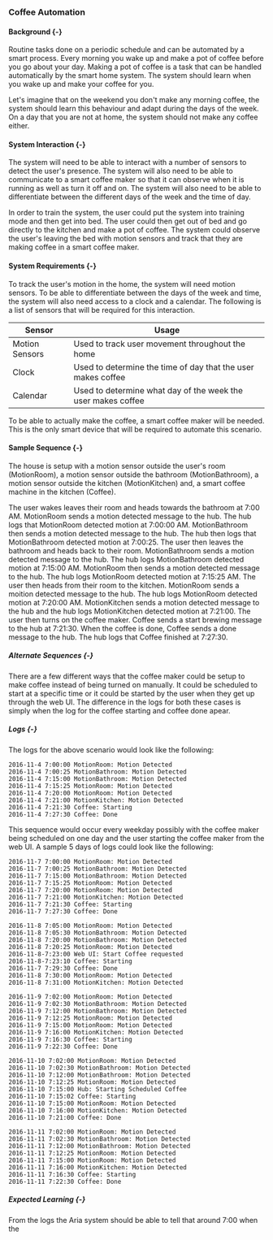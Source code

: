 ### Coffee Automation

#### Background {-}

Routine tasks done on a periodic schedule and can be automated by a smart process. Every morning
you wake up and make a pot of coffee before you go about your day. Making a pot of coffee is a
task that can be handled automatically by the smart home system. The system should learn when
you wake up and make your coffee for you.

Let's imagine that on the weekend you don't make any morning coffee, the system should learn this
behaviour and adapt during the days of the week. On a day that you are not at home, the system
should not make any coffee either.

#### System Interaction {-}

The system will need to be able to interact with a number of sensors to detect the user's
presence. The system will also need to be able to communicate to a smart coffee maker so that it
can observe when it is running as well as turn it off and on. The system will also need to be
able to differentiate between the different days of the week and the time of day.

In order to train the system, the user could put the system into training mode and then get
into bed. The user could then get out of bed and go directly to the kitchen and make a pot
of coffee. The system could observe the user's leaving the bed with motion sensors and track
that they are making coffee in a smart coffee maker.

####  System Requirements {-}

To track the user's motion in the home, the system will need motion sensors. To be able to
differentiate between the days of the week and time, the system will also need access to a
clock and a calendar. The following is a list of sensors that will be required for this
interaction.

| Sensor         | Usage                                                        |
| -------------- | ------------------------------------------------------------ |
| Motion Sensors | Used to track user movement throughout the home              |
| Clock          | Used to determine the time of day that the user makes coffee |
| Calendar       | Used to determine what day of the week the user makes coffee |

To be able to actually make the coffee, a smart coffee maker will be needed. This is the only
smart device that will be required to automate this scenario.

#### Sample Sequence {-}

The house is setup with a motion sensor outside the user's room (MotionRoom), a motion sensor 
outside the bathroom (MotionBathroom), a motion sensor outside the kitchen (MotionKitchen) 
and, a smart coffee machine in the kitchen (Coffee). 

The user wakes leaves their room and heads towards the bathroom at 7:00 AM. 
MotionRoom sends a motion detected message to the hub. The hub logs that MotionRoom detected 
motion at 7:00:00 AM. MotionBathroom then sends a motion detected message to the hub. The 
hub then logs that MotionBathroom detected motion at 7:00:25. The user then leaves the bathroom
and heads back to their room. MotionBathroom sends a motion detected message to the hub. The
hub logs MotionBathroom detected motion at 7:15:00 AM. MotionRoom then sends a motion detected
message to the hub. The hub logs MotionRoom detected motion at 7:15:25 AM. The user then heads
from their room to the kitchen. MotionRoom sends a moition detected message to the hub. The hub 
logs MotionRoom detected motion at 7:20:00 AM. MotionKitchen sends a motion detected message to the
hub and the hub logs MotionKitchen detected motion at 7:21:00. The user then turns on the 
coffee maker. Coffee sends a start brewing message to the hub at 7:21:30. When the coffee is done,
Coffee sends a done message to the hub. The hub logs that Coffee finished at 7:27:30. 
 

##### Alternate Sequences {-}

There are a few different ways that the coffee maker could be setup to make coffee instead of 
being turned on manually. It could be scheduled to start at a specific time or it could be started
by the user when they get up through the web UI. The difference in the logs for both these cases
is simply when the log for the coffee starting and coffee done apear. 

##### Logs {-}

The logs for the above scenario would look like the following:

```
2016-11-4 7:00:00 MotionRoom: Motion Detected
2016-11-4 7:00:25 MotionBathroom: Motion Detected
2016-11-4 7:15:00 MotionBathroom: Motion Detected
2016-11-4 7:15:25 MotionRoom: Motion Detected
2016-11-4 7:20:00 MotionRoom: Motion Detected
2016-11-4 7:21:00 MotionKitchen: Motion Detected
2016-11-4 7:21:30 Coffee: Starting
2016-11-4 7:27:30 Coffee: Done
```

This sequence would occur every weekday possibly with the coffee maker being scheduled on one day
and the user starting the coffee maker from the web UI. A sample 5 days of logs could look like the 
following:

```
2016-11-7 7:00:00 MotionRoom: Motion Detected
2016-11-7 7:00:25 MotionBathroom: Motion Detected
2016-11-7 7:15:00 MotionBathroom: Motion Detected
2016-11-7 7:15:25 MotionRoom: Motion Detected
2016-11-7 7:20:00 MotionRoom: Motion Detected
2016-11-7 7:21:00 MotionKitchen: Motion Detected
2016-11-7 7:21:30 Coffee: Starting
2016-11-7 7:27:30 Coffee: Done

2016-11-8 7:05:00 MotionRoom: Motion Detected
2016-11-8 7:05:30 MotionBathroom: Motion Detected
2016-11-8 7:20:00 MotionBathroom: Motion Detected
2016-11-8 7:20:25 MotionRoom: Motion Detected
2016-11-8-7:23:00 Web UI: Start Coffee requested
2016-11-8-7:23:10 Coffee: Starting
2016-11-7 7:29:30 Coffee: Done
2016-11-8 7:30:00 MotionRoom: Motion Detected
2016-11-8 7:31:00 MotionKitchen: Motion Detected

2016-11-9 7:02:00 MotionRoom: Motion Detected
2016-11-9 7:02:30 MotionBathroom: Motion Detected
2016-11-9 7:12:00 MotionBathroom: Motion Detected
2016-11-9 7:12:25 MotionRoom: Motion Detected
2016-11-9 7:15:00 MotionRoom: Motion Detected
2016-11-9 7:16:00 MotionKitchen: Motion Detected
2016-11-9 7:16:30 Coffee: Starting
2016-11-9 7:22:30 Coffee: Done

2016-11-10 7:02:00 MotionRoom: Motion Detected
2016-11-10 7:02:30 MotionBathroom: Motion Detected
2016-11-10 7:12:00 MotionBathroom: Motion Detected
2016-11-10 7:12:25 MotionRoom: Motion Detected
2016-11-10 7:15:00 Hub: Starting Scheduled Coffee
2016-11-10 7:15:02 Coffee: Starting
2016-11-10 7:15:00 MotionRoom: Motion Detected
2016-11-10 7:16:00 MotionKitchen: Motion Detected
2016-11-10 7:21:00 Coffee: Done

2016-11-11 7:02:00 MotionRoom: Motion Detected
2016-11-11 7:02:30 MotionBathroom: Motion Detected
2016-11-11 7:12:00 MotionBathroom: Motion Detected
2016-11-11 7:12:25 MotionRoom: Motion Detected
2016-11-11 7:15:00 MotionRoom: Motion Detected
2016-11-11 7:16:00 MotionKitchen: Motion Detected
2016-11-11 7:16:30 Coffee: Starting
2016-11-11 7:22:30 Coffee: Done
```

##### Expected Learning {-}

From the logs the Aria system should be able to tell that around 7:00 when the 



